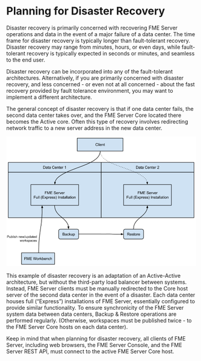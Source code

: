 # Planning for Disaster Recovery #

<!--must update this section-->

Disaster recovery is primarily concerned with recovering FME Server operations and data in the event of a major failure of a data center. The time frame for disaster recovery is typically longer than fault-tolerant recovery. Disaster recovery may range from minutes, hours, or even days, while fault-tolerant recovery is typically expected in seconds or minutes, and seamless to the end user.

Disaster recovery can be incorporated into any of the fault-tolerant architectures. Alternatively, if you are primarily concerned with disaster recovery, and less concerned - or even not at all concerned - about the fast recovery provided by fault tolerance environment, you may want to implement a different architecture.

The general concept of disaster recovery is that if one data center fails, the second data center takes over, and the FME Server Core located there becomes the Active core.  Often this type of recovery involves redirecting network traffic to a new server address in the new data center.

![](./Images/1.007.DisasterRecovery.png)

This example of disaster recovery is an adaptation of an Active-Active architecture, but without the third-party load balancer between systems. Instead, FME Server clients must be manually redirected to the Core host server of the second data center in the event of a disaster. Each data center houses full (“Express”) installations of FME Server, essentially configured to provide similar functionality. To ensure synchronicity of the FME Server system data between data centers, Backup & Restore operations are performed regularly. (Otherwise, workspaces must be published twice - to the FME Server Core hosts on each data center).

Keep in mind that when planning for disaster recovery, all clients of FME Server, including web browsers, the FME Server Console, and the FME Server REST API, must connect to the active FME Server Core host.
